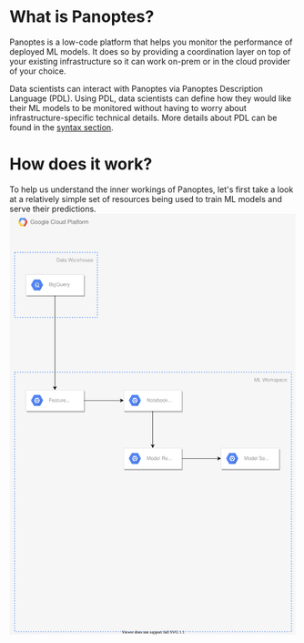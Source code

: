 # What is Panoptes?
Panoptes is a low-code platform that helps you monitor the performance of deployed ML models. It does so by providing a coordination layer on top of your existing infrastructure so it can work on-prem or in the cloud provider of your choice.

Data scientists can interact with Panoptes via Panoptes Description Language (PDL). Using PDL, data scientists can define how they would like their ML models to be monitored without having to worry about infrastructure-specific technical details. More details about PDL can be found in the [syntax section](syntax). 

# How does it work?
To help us understand the inner workings of Panoptes, let's first take a look at a relatively simple set of resources being used to train ML models and serve their predictions.
![panoptesGCP_-_noPanoptes.drawio.svg](uploads/94bdf4bb720984f66dea17acfe80ea03/panoptesGCP_-_noPanoptes.drawio.svg)
